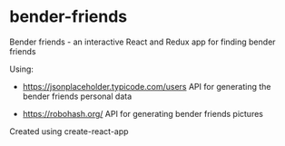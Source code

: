# bender-friends
Bender friends - an interactive React and Redux app for finding bender friends

Using:

  * https://jsonplaceholder.typicode.com/users API for generating the bender friends personal data
     
  * https://robohash.org/ API for generating bender friends pictures
     
Created using create-react-app
